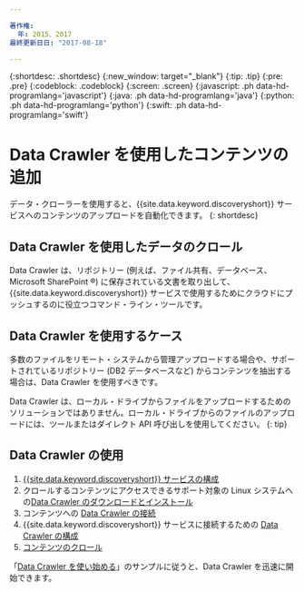 ```yaml
---

著作権:
  年: 2015、2017
最終更新日日: "2017-08-18"

---
```


{:shortdesc: .shortdesc}
{:new_window: target="_blank"}
{:tip: .tip}
{:pre: .pre}
{:codeblock: .codeblock}
{:screen: .screen}
{:javascript: .ph data-hd-programlang='javascript'}
{:java: .ph data-hd-programlang='java'}
{:python: .ph data-hd-programlang='python'}
{:swift: .ph data-hd-programlang='swift'}

# Data Crawler を使用したコンテンツの追加

データ・クローラーを使用すると、{{site.data.keyword.discoveryshort}} サービスへのコンテンツのアップロードを自動化できます。
{: shortdesc}

## Data Crawler を使用したデータのクロール

Data Crawler は、リポジトリー (例えば、ファイル共有、データベース、Microsoft SharePoint &reg;) に保存されている文書を取り出して、{{site.data.keyword.discoveryshort}} サービスで使用するためにクラウドにプッシュするのに役立つコマンド・ライン・ツールです。

## Data Crawler を使用するケース

多数のファイルをリモート・システムから管理アップロードする場合や、サポートされているリポジトリー (DB2 データベースなど) からコンテンツを抽出する場合は、Data Crawler を使用すべきです。

Data Crawler は、ローカル・ドライブからファイルをアップロードするためのソリューションではありません。ローカル・ドライブからのファイルのアップロードには、ツールまたはダイレクト API 呼び出しを使用してください。
{: tip}

## Data Crawler の使用

1. [{{site.data.keyword.discoveryshort}} サービスの構成](/docs/services/discovery/building.html#configuring-your-service)
1. クロールするコンテンツにアクセスできるサポート対象の Linux システムへの[Data Crawler のダウンロードとインストール](/docs/services/discovery/data-crawler-install.html)
1. コンテンツへの [Data Crawler の接続](/docs/services/discovery/data-crawler-seeds.html)
1. {{site.data.keyword.discoveryshort}} サービスに接続するための [Data Crawler の構成](/docs/services/discovery/data-crawler-discovery.html)
1. [コンテンツのクロール](/docs/services/discovery/data-crawler-run.html)

「[Data Crawler を使い始める](/docs/services/discovery/data-crawler-qs.html)」のサンプルに従うと、Data Crawler を迅速に開始できます。
